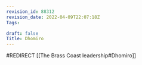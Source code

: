 ```yaml
---
revision_id: 88312
revision_date: 2022-04-09T22:07:18Z
Tags:

draft: false
Title: Dhomiro
---
```

#REDIRECT [[The Brass Coast leadership#Dhomiro]]